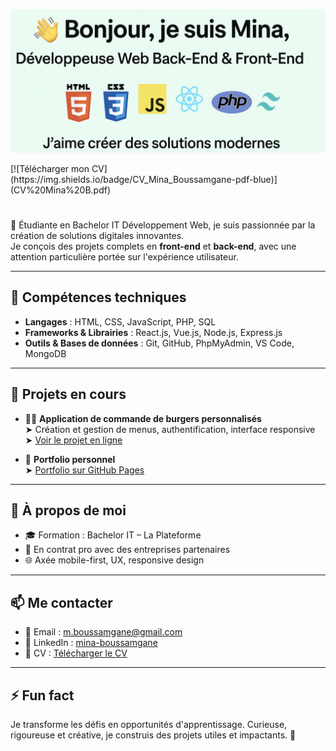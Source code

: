 <p align="center">
  <img src="./banniere-mina.png" alt="Bannière Mina" widht="100" />
</p>
[![Télécharger mon CV](https://img.shields.io/badge/CV_Mina_Boussamgane-pdf-blue)](CV%20Mina%20B.pdf)




#  

🎯 Étudiante en Bachelor IT Développement Web, je suis passionnée par la création de solutions digitales innovantes.  
Je conçois des projets complets en **front-end** et **back-end**, avec une attention particulière portée sur l'expérience utilisateur.

---

## 🔧 Compétences techniques

- **Langages** : HTML, CSS, JavaScript, PHP, SQL  
- **Frameworks & Librairies** : React.js, Vue.js, Node.js, Express.js  
- **Outils & Bases de données** : Git, GitHub, PhpMyAdmin, VS Code, MongoDB

---

## 📌 Projets en cours

- 🧑‍🍳 **Application de commande de burgers personnalisés**  
  ➤ Création et gestion de menus, authentification, interface responsive  
  ➤ [Voir le projet en ligne](https://burger-en-ligne.netlify.app)

- 🧩 **Portfolio personnel**  
  ➤ [Portfolio sur GitHub Pages](https://mine2r.github.io/portfolio)

---

## 📄 À propos de moi

- 🎓 Formation : Bachelor IT – La Plateforme  
- 🤝 En contrat pro avec des entreprises partenaires  
- 🌐 Axée mobile-first, UX, responsive design  

---

## 📫 Me contacter

- 📧 Email : [m.boussamgane@gmail.com](mailto:m.boussamgane@gmail.com)  
- 🔗 LinkedIn : [mina-boussamgane](https://www.linkedin.com/in/mina-boussamgane)  
- 📁 CV : [Télécharger le CV](https://minaboussamgane.netlify.app/CV.pdf)

---

## ⚡ Fun fact

Je transforme les défis en opportunités d'apprentissage. Curieuse, rigoureuse et créative, je construis des projets utiles et impactants. 🚀

